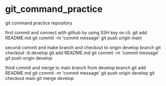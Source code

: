 # git_command_practice
git command practice repository

first commit and connect with github by using SSH key on cli.
git add README.md
git commit -m 'commit message'
git push origin main

second commit and make branch and checkout to origin develop branch
git checkout -b develop
git add README.md
git commit -m 'commit message'
git push origin develop

third commit and merge to main branch from develop branch
git add README.md
git commit -m 'commit message'
git push origin develop
git checkout main
git merge develop
